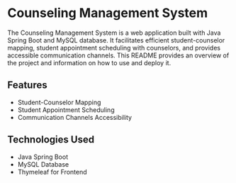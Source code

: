 # Counseling Management System

The Counseling Management System is a web application built with Java Spring Boot and MySQL database. It facilitates efficient student-counselor mapping, student appointment scheduling with counselors, and provides accessible communication channels. This README provides an overview of the project and information on how to use and deploy it.

## Features

- Student-Counselor Mapping
- Student Appointment Scheduling
- Communication Channels Accessibility

## Technologies Used

- Java Spring Boot
- MySQL Database
- Thymeleaf for Frontend



